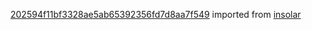 [202594f11bf3328ae5ab65392356fd7d8aa7f549](https://github.com/insolar/insolar/commit/202594f11bf3328ae5ab65392356fd7d8aa7f549) imported from [insolar](https://github.com/insolar/insolar)
